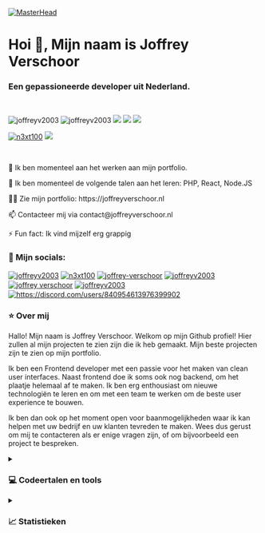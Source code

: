 [![MasterHead](https://i.imgur.com/FiRVwhO.png)](https://rishavchanda.io)
<h1 align="left">Hoi 👋, Mijn naam is Joffrey Verschoor</h1>
<h3 align="left">Een gepassioneerde developer uit Nederland.</h3><br>

<p align="left"> <img src="https://komarev.com/ghpvc/?username=joffreyv2003&label=Profile%20views&color=0e75b6&style=flat" alt="joffreyv2003" /> <img src="https://custom-icon-badges.demolab.com/github/stars/DenverCoder1/custom-icon-badges?logo=star" alt="joffreyv2003" /> <img src="https://custom-icon-badges.demolab.com/github/last-commit/DenverCoder1/custom-icon-badges?logo=history&logoColor=white" /> <img src="https://custom-icon-badges.demolab.com/github/license/denvercoder1/custom-icon-badges?logo=law" /> <img src="https://custom-icon-badges.demolab.com/chrome-web-store/rating/ogffaloegjglncjfehdfplabnoondfjo?logo=thumbsup&logoColor=white" /> </p>

<p align="left"> <a href="https://twitter.com/n3xt100" target="blank"><img src="https://img.shields.io/twitter/follow/n3xt100?logo=twitter&style=for-the-badge" alt="n3xt100" /></a> <a href="https://github.com/joffreyv2003?tab=repositories" target="blank"><img src="https://custom-icon-badges.demolab.com/badge/-My%20Repos-blue?style=for-the-badge&logoColor=white&logo=repo" /></a> </p><br>

<p align="left">🔭 Ik ben momenteel aan het werken aan mijn portfolio.</p>
<p align="left">🌱 Ik ben momenteel de volgende talen aan het leren: PHP, React, Node.JS</p>
<p align="left">👨‍💻 Zie mijn portfolio: https://joffreyverschoor.nl</p>
<p align="left">📫 Contacteer mij via contact@joffreyverschoor.nl</p>
<p align="left">⚡ Fun fact: Ik vind mijzelf erg grappig</p>

<h3 align="left">🔗 Mijn socials:</h3>
<p align="left">
<a href="https://codepen.io/joffreyv2003" target="blank"><img align="center" src="https://raw.githubusercontent.com/rahuldkjain/github-profile-readme-generator/master/src/images/icons/Social/codepen.svg" alt="joffreyv2003" height="30" width="40" /></a>
<a href="https://twitter.com/n3xt100" target="blank"><img align="center" src="https://raw.githubusercontent.com/rahuldkjain/github-profile-readme-generator/master/src/images/icons/Social/twitter.svg" alt="n3xt100" height="30" width="40" /></a>
<a href="https://linkedin.com/in/joffrey-verschoor" target="blank"><img align="center" src="https://raw.githubusercontent.com/rahuldkjain/github-profile-readme-generator/master/src/images/icons/Social/linked-in-alt.svg" alt="joffrey-verschoor" height="30" width="40" /></a>
<a href="https://instagram.com/joffreyv2003" target="blank"><img align="center" src="https://raw.githubusercontent.com/rahuldkjain/github-profile-readme-generator/master/src/images/icons/Social/instagram.svg" alt="joffreyv2003" height="30" width="40" /></a>
<a href="https://www.behance.net/joffrey verschoor" target="blank"><img align="center" src="https://raw.githubusercontent.com/rahuldkjain/github-profile-readme-generator/master/src/images/icons/Social/behance.svg" alt="joffrey verschoor" height="30" width="40" /></a>
<a href="https://www.youtube.com/c/joffreyv2003" target="blank"><img align="center" src="https://raw.githubusercontent.com/rahuldkjain/github-profile-readme-generator/master/src/images/icons/Social/youtube.svg" alt="joffreyv2003" height="30" width="40" /></a>
<a href="https://discord.gg/https://discord.com/users/840954613976399902" target="blank"><img align="center" src="https://raw.githubusercontent.com/rahuldkjain/github-profile-readme-generator/master/src/images/icons/Social/discord.svg" alt="https://discord.com/users/840954613976399902" height="30" width="40" /></a>
</p>

<h3 align="left">⭐ Over mij</h3>
<p align="left">
Hallo! Mijn naam is Joffrey Verschoor. Welkom op mijn Github profiel! Hier zullen al mijn projecten te zien zijn die ik heb gemaakt. Mijn beste projecten zijn te zien op mijn portfolio.
  
Ik ben een Frontend developer met een passie voor het maken van clean user interfaces. Naast frontend doe ik soms ook nog backend, om het plaatje helemaal af te maken. Ik ben erg enthousiast om nieuwe technologiën te leren en om met een team te werken om de beste user experience te bouwen. 
  
Ik ben dan ook op het moment open voor baanmogelijkheden waar ik kan helpen met uw bedrijf en uw klanten tevreden te maken.
Wees dus gerust om mij te contacteren als er enige vragen zijn, of om bijvoorbeeld een project te bespreken.
</p>

<details>
  
  <summary><h3 align="left">💻 Codeertalen en tools</h3></summary>
  <p align="left">De meeste van onderstaande codeertalen beheers ik goed. Een paar zijn nog een leerpuntje.</p>
<p align="left"> <a href="https://getbootstrap.com" target="_blank" rel="noreferrer"> <img src="https://raw.githubusercontent.com/devicons/devicon/master/icons/bootstrap/bootstrap-plain-wordmark.svg" alt="bootstrap" width="40" height="40"/> </a> <a href="https://www.w3schools.com/cs/" target="_blank" rel="noreferrer"> <img src="https://raw.githubusercontent.com/devicons/devicon/master/icons/csharp/csharp-original.svg" alt="csharp" width="40" height="40"/> </a> <a href="https://www.w3schools.com/css/" target="_blank" rel="noreferrer"> <img src="https://raw.githubusercontent.com/devicons/devicon/master/icons/css3/css3-original-wordmark.svg" alt="css3" width="40" height="40"/> </a> </a> <a href="https://git-scm.com/" target="_blank" rel="noreferrer"> <img src="https://www.vectorlogo.zone/logos/git-scm/git-scm-icon.svg" alt="git" width="40" height="40"/> </a> <a href="https://www.w3.org/html/" target="_blank" rel="noreferrer"> <img src="https://raw.githubusercontent.com/devicons/devicon/master/icons/html5/html5-original-wordmark.svg" alt="html5" width="40" height="40"/> </a> <a href="https://developer.mozilla.org/en-US/docs/Web/JavaScript" target="_blank" rel="noreferrer"> <img src="https://raw.githubusercontent.com/devicons/devicon/master/icons/javascript/javascript-original.svg" alt="javascript" width="40" height="40"/> </a> <a href="https://www.linux.org/" target="_blank" rel="noreferrer"> <img src="https://raw.githubusercontent.com/devicons/devicon/master/icons/linux/linux-original.svg" alt="linux" width="40" height="40"/> </a> <a href="https://www.mongodb.com/" target="_blank" rel="noreferrer"> <img src="https://raw.githubusercontent.com/devicons/devicon/master/icons/mongodb/mongodb-original-wordmark.svg" alt="mongodb" width="40" height="40"/> </a> <a href="https://www.mysql.com/" target="_blank" rel="noreferrer"> <img src="https://raw.githubusercontent.com/devicons/devicon/master/icons/mysql/mysql-original-wordmark.svg" alt="mysql" width="40" height="40"/> </a> <a href="https://nodejs.org" target="_blank" rel="noreferrer"> <img src="https://raw.githubusercontent.com/devicons/devicon/master/icons/nodejs/nodejs-original-wordmark.svg" alt="nodejs" width="40" height="40"/> </a> <a href="https://www.photoshop.com/en" target="_blank" rel="noreferrer"> <img src="https://raw.githubusercontent.com/devicons/devicon/master/icons/photoshop/photoshop-line.svg" alt="photoshop" width="40" height="40"/> </a> <a href="https://www.php.net" target="_blank" rel="noreferrer"> <img src="https://raw.githubusercontent.com/devicons/devicon/master/icons/php/php-original.svg" alt="php" width="40" height="40"/> </a> <a href="https://reactjs.org/" target="_blank" rel="noreferrer"> <img src="https://raw.githubusercontent.com/devicons/devicon/master/icons/react/react-original-wordmark.svg" alt="react" width="40" height="40"/> </a> <a href="https://unity.com/" target="_blank" rel="noreferrer"> <img src="https://www.vectorlogo.zone/logos/unity3d/unity3d-icon.svg" alt="unity" width="40" height="40"/> </a> </p>

</details>

<details>

  <summary><h3 align="left">📈 Statistieken</h3></summary>
<p align="left"><img align="left" src="https://github-readme-streak-stats.herokuapp.com/?user=joffreyv2003&" alt="joffreyv2003" /></p>
  
</details>
